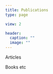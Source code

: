 ```yaml
---
title: Publications
type: page

view: 2

header:
  caption: ""
  image: ""
---
```


Articles

Books etc
